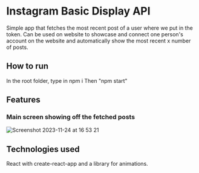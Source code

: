 # Instagram Basic Display API
Simple app that fetches the most recent post of a user where we put in the token. Can be used on website to showcase and connect one person's 
account on the website and automatically show the most recent x number of posts.

## How to run
In the root folder, type in npm i
Then "npm start"

## Features

### Main screen showing off the fetched posts
![Screenshot 2023-11-24 at 16 53 21](https://github.com/KuiHua-JAC/instagram-fetch-api/assets/98484628/5f08c691-dacf-4d29-b431-2451ba927b07)


## Technologies used
React with create-react-app and a library for animations.



